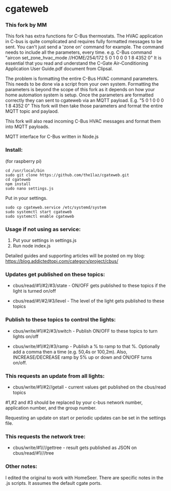 cgateweb
========

### This fork by MM

This fork has extra functions for C-Bus thermostats.  The HVAC application in C-bus is quite complicated and requires fully formatted messages to be sent.
You can't just send a 'zone on' command for example.  The command needs to include all the parameters, every time.
e.g. C-Bus command "aircon set_zone_hvac_mode //HOME/254/172 5 0 1 0 0 0 1 8 4352 0"
It is essential that you read and understand the C-Gate Air-Conditioning Application User Guide.pdf document from Clipsal.

The problem is formatting the entire C-Bus HVAC command parameters.  This needs to be done via a script from your own system.
Formatting the parameters is beyond the scope of this fork as it depends on how your home automation system is setup.
Once the parameters are formatted correctly they can sent to cgateweb via an MQTT payload.  E.g. "5 0 1 0 0 0 1 8 4352 0"
This fork will then take those parameters and format the entire MQTT topic and paylaod.

This fork will also read incoming C-Bus HVAC messages and format them into MQTT payloads.



MQTT interface for C-Bus written in Node.js

### Install:
(for raspberry pi)
```
cd /usr/local/bin
sudo git clone https://github.com/the1laz/cgateweb.git
cd cgateweb
npm install
sudo nano settings.js
```
Put in your settings.
```
sudo cp cgateweb.service /etc/systemd/system
sudo systemctl start cgateweb
sudo systemctl enable cgateweb
```
### Usage if not using as service:

1) Put your settings in settings.js
2) Run node index.js

Detailed guides and supporting articles will be posted on my blog: https://blog.addictedtopi.com/category/project/cbus/

### Updates get published on these topics:

 - cbus/read/#1/#2/#3/state  -  ON/OFF gets published to these topics if the light is turned on/off

 - cbus/read/#!/#2/#3/level  -  The level of the light gets published to these topics

### Publish to these topics to control the lights:

 - cbus/write/#1/#2/#3/switch  -  Publish ON/OFF to these topics to turn lights on/off

 - cbus/write/#1/#2/#3/ramp  -  Publish a % to ramp to that %. Optionally add a comma then a time (e.g. 50,4s or 100,2m). Also, INCREASE/DECREASE ramp by 5% up or down and ON/OFF turns on/off.

### This requests an update from all lights:

 - cbus/write/#1/#2//getall - current values get published on the cbus/read topics

 #1,#2 and #3 should be replaced by your c-bus network number, application number, and the group number.

Requesting an update on start or periodic updates can be set in the settings file.

### This requests the network tree:

 - cbus/write/#1///gettree - result gets published as JSON on cbus/read/#1///tree

### Other notes:
I edited the original to work with HomeSeer.
There are specific notes in the .js scripts.
It assumes the default cgate ports.
